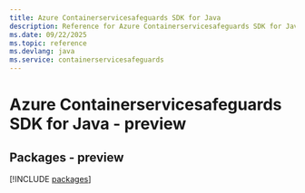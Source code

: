 ```yaml
---
title: Azure Containerservicesafeguards SDK for Java
description: Reference for Azure Containerservicesafeguards SDK for Java
ms.date: 09/22/2025
ms.topic: reference
ms.devlang: java
ms.service: containerservicesafeguards
---
```

# Azure Containerservicesafeguards SDK for Java - preview
## Packages - preview
[!INCLUDE [packages](containerservicesafeguards-index.md)]